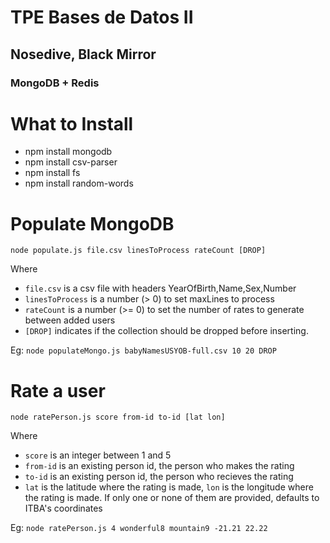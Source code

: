 # TPE Bases de Datos II
## Nosedive, Black Mirror
### MongoDB + Redis

# What to Install
- npm install mongodb
- npm install csv-parser
- npm install fs
- npm install random-words

# Populate MongoDB
`node populate.js file.csv linesToProcess rateCount [DROP]`

Where 
- `file.csv` is a csv file with headers YearOfBirth,Name,Sex,Number 
- `linesToProcess` is a number (> 0) to set maxLines to process
- `rateCount` is a number (>= 0) to set the number of rates to generate between added users
- `[DROP]` indicates if the collection should be dropped before inserting.

Eg: `node populateMongo.js babyNamesUSYOB-full.csv 10 20 DROP`

# Rate a user
`node ratePerson.js score from-id to-id [lat lon]`

Where
- `score` is an integer between 1 and 5
- `from-id` is an existing person id, the person who makes the rating
- `to-id` is an existing person id, the person who recieves the rating
- `lat` is the latitude where the rating is made, `lon` is the longitude where the rating is made. If only one or none of them are provided, defaults to ITBA's coordinates

Eg: `node ratePerson.js 4 wonderful8 mountain9 -21.21 22.22`